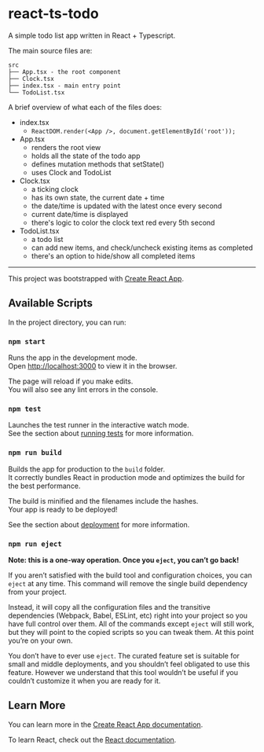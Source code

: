 # react-ts-todo

A simple todo list app written in React + Typescript.

The main source files are:

```
src
├── App.tsx - the root component
├── Clock.tsx
├── index.tsx - main entry point
└── TodoList.tsx
```

A brief overview of what each of the files does:

 - index.tsx
    - `ReactDOM.render(<App />, document.getElementById('root'));`
 - App.tsx
    - renders the root view
    - holds all the state of the todo app
    - defines mutation methods that setState()
    - uses Clock and TodoList
 - Clock.tsx
    - a ticking clock
    - has its own state, the current date + time
    - the date/time is updated with the latest once every second
    - current date/time is displayed
    - there's logic to color the clock text red every 5th second
 - TodoList.tsx
    - a todo list
    - can add new items, and check/uncheck existing items as completed
    - there's an option to hide/show all completed items


---

This project was bootstrapped with [Create React App](https://github.com/facebook/create-react-app).

## Available Scripts

In the project directory, you can run:

### `npm start`

Runs the app in the development mode.<br />
Open [http://localhost:3000](http://localhost:3000) to view it in the browser.

The page will reload if you make edits.<br />
You will also see any lint errors in the console.

### `npm test`

Launches the test runner in the interactive watch mode.<br />
See the section about [running tests](https://facebook.github.io/create-react-app/docs/running-tests) for more information.

### `npm run build`

Builds the app for production to the `build` folder.<br />
It correctly bundles React in production mode and optimizes the build for the best performance.

The build is minified and the filenames include the hashes.<br />
Your app is ready to be deployed!

See the section about [deployment](https://facebook.github.io/create-react-app/docs/deployment) for more information.

### `npm run eject`

**Note: this is a one-way operation. Once you `eject`, you can’t go back!**

If you aren’t satisfied with the build tool and configuration choices, you can `eject` at any time. This command will remove the single build dependency from your project.

Instead, it will copy all the configuration files and the transitive dependencies (Webpack, Babel, ESLint, etc) right into your project so you have full control over them. All of the commands except `eject` will still work, but they will point to the copied scripts so you can tweak them. At this point you’re on your own.

You don’t have to ever use `eject`. The curated feature set is suitable for small and middle deployments, and you shouldn’t feel obligated to use this feature. However we understand that this tool wouldn’t be useful if you couldn’t customize it when you are ready for it.

## Learn More

You can learn more in the [Create React App documentation](https://facebook.github.io/create-react-app/docs/getting-started).

To learn React, check out the [React documentation](https://reactjs.org/).
